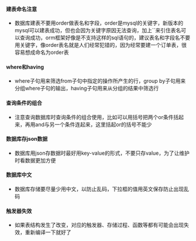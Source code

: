 #### 建表命名注意

  - 数据库建表不要用order做表名和字段，order是mysql的关键字，新版本的mysql可以建表成功，但也会因为关键字原因无法查询，加上``来引住表名可以查询成功，orm框架好像是不支持这样的sql语句的，建议表名和字段名不要用关键字，像order表名就是人们经常犯错的，因为经常要建一个订单表，很容易想成命名为order表


#### where和having

  - where子句用来筛选from子句中指定的操作所产生的行，group by子句用来分组where子句的输出，having子句用来从分组的结果中筛选行


#### 查询条件的组合

  - 注意查询数据库时查询条件的组合使用，比如可以用括号把两个or条件括起来，再用and与另一个条件连起来，这里括起or的括号不能少


#### 数据库存json数据

  - 数据库用json存数据时最好用key-value的形式，不要只存value，为了让维护时看数据更加方便


#### 数据库中文

  - 数据库存储要尽量少用中文，以防止乱码，下拉框的值用英文保存防止出现乱码


#### 触发器失效

  - 如果表结构发生了改变，对应的触发器、存储过程、函数等都有可能会出现失效，重新编译一下就好了










































